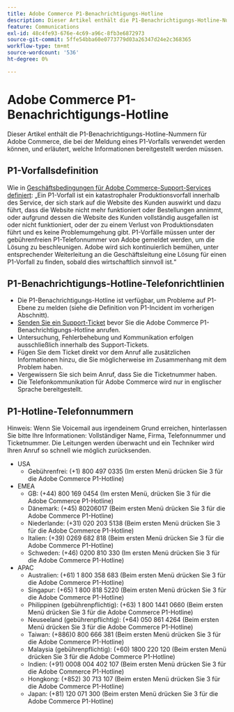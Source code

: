 ```yaml
---
title: Adobe Commerce P1-Benachrichtigungs-Hotline
description: Dieser Artikel enthält die P1-Benachrichtigungs-Hotline-Nummern für Adobe Commerce, die bei der Meldung eines P1-Vorfalls verwendet werden können, und erläutert, welche Informationen bereitgestellt werden müssen.
feature: Communications
exl-id: 48c4fe93-676e-4c69-a96c-8fb3e6872973
source-git-commit: 5ffe54bba60e0773779d03a26347d24e2c368365
workflow-type: tm+mt
source-wordcount: '536'
ht-degree: 0%

---
```


# Adobe Commerce P1-Benachrichtigungs-Hotline

Dieser Artikel enthält die P1-Benachrichtigungs-Hotline-Nummern für Adobe Commerce, die bei der Meldung eines P1-Vorfalls verwendet werden können, und erläutert, welche Informationen bereitgestellt werden müssen.

## P1-Vorfallsdefinition

Wie in [Geschäftsbedingungen für Adobe Commerce-Support-Services definiert](https://www.adobe.com/content/dam/cc/en/legal/terms/enterprise/pdfs/Magento-Support-Services-Terms-and-Conditions.pdf): „Ein P1-Vorfall ist ein katastrophaler Produktionsvorfall innerhalb des Service, der sich stark auf die Website des Kunden auswirkt und dazu führt, dass die Website nicht mehr funktioniert oder Bestellungen annimmt, oder aufgrund dessen die Website des Kunden vollständig ausgefallen ist oder nicht funktioniert, oder der zu einem Verlust von Produktionsdaten führt und es keine Problemumgehung gibt. P1-Vorfälle müssen unter der gebührenfreien P1-Telefonnummer von Adobe gemeldet werden, um die Lösung zu beschleunigen. Adobe wird sich kontinuierlich bemühen, unter entsprechender Weiterleitung an die Geschäftsleitung eine Lösung für einen P1-Vorfall zu finden, sobald dies wirtschaftlich sinnvoll ist.“

## P1-Benachrichtigungs-Hotline-Telefonrichtlinien

* Die P1-Benachrichtigungs-Hotline ist verfügbar, um Probleme auf P1-Ebene zu melden (siehe die Definition von P1-Incident im vorherigen Abschnitt).
* [Senden Sie ein Support-Ticket](https://experienceleague.adobe.com/docs/commerce-knowledge-base/kb/help-center-guide/magento-help-center-user-guide.html?lang=de#submit-ticket) bevor Sie die Adobe Commerce P1-Benachrichtigungs-Hotline anrufen.
* Untersuchung, Fehlerbehebung und Kommunikation erfolgen ausschließlich innerhalb des Support-Tickets.
* Fügen Sie dem Ticket direkt vor dem Anruf alle zusätzlichen Informationen hinzu, die Sie möglicherweise im Zusammenhang mit dem Problem haben.
* Vergewissern Sie sich beim Anruf, dass Sie die Ticketnummer haben.
* Die Telefonkommunikation für Adobe Commerce wird nur in englischer Sprache bereitgestellt.

## P1-Hotline-Telefonnummern

Hinweis: Wenn Sie Voicemail aus irgendeinem Grund erreichen, hinterlassen Sie bitte Ihre Informationen: Vollständiger Name, Firma, Telefonnummer und Ticketnummer. Die Leitungen werden überwacht und ein Techniker wird Ihren Anruf so schnell wie möglich zurücksenden.

* USA
   * Gebührenfrei: (+1) 800 497 0335 (Im ersten Menü drücken Sie 3 für die Adobe Commerce P1-Hotline)
* EMEA
   * GB: (+44) 800 169 0454 (Im ersten Menü, drücken Sie 3 für die Adobe Commerce P1-Hotline)
   * Dänemark: (+45) 80206017 (Beim ersten Menü drücken Sie 3 für die Adobe Commerce P1-Hotline)
   * Niederlande: (+31) 020 203 5138 (Beim ersten Menü drücken Sie 3 für die Adobe Commerce P1-Hotline)
   * Italien: (+39) 0269 682 818 (Beim ersten Menü drücken Sie 3 für die Adobe Commerce P1-Hotline)
   * Schweden: (+46) 0200 810 330 (Im ersten Menü drücken Sie 3 für die Adobe Commerce P1-Hotline)
* APAC
   * Australien: (+61) 1 800 358 683 (Beim ersten Menü drücken Sie 3 für die Adobe Commerce P1-Hotline)
   * Singapur: (+65) 1 800 818 5220 (Beim ersten Menü drücken Sie 3 für die Adobe Commerce P1-Hotline)
   * Philippinen (gebührenpflichtig): (+63) 1 800 1441 0660 (Beim ersten Menü drücken Sie 3 für die Adobe Commerce P1-Hotline)
   * Neuseeland (gebührenpflichtig): (+64) 050 861 4264 (Beim ersten Menü drücken Sie 3 für die Adobe Commerce P1-Hotline)
   * Taiwan: (+886)0 800 666 381 (Beim ersten Menü drücken Sie 3 für die Adobe Commerce P1-Hotline)
   * Malaysia (gebührenpflichtig): (+60) 1800 220 120 (Beim ersten Menü drücken Sie 3 für die Adobe Commerce P1-Hotline)
   * Indien: (+91) 0008 004 402 107 (Beim ersten Menü drücken Sie 3 für die Adobe Commerce P1-Hotline)
   * Hongkong: (+852) 30 713 107 (Beim ersten Menü drücken Sie 3 für die Adobe Commerce P1-Hotline)
   * Japan: (+81) 120 071 300 (Beim ersten Menü drücken Sie 3 für die Adobe Commerce P1-Hotline)
